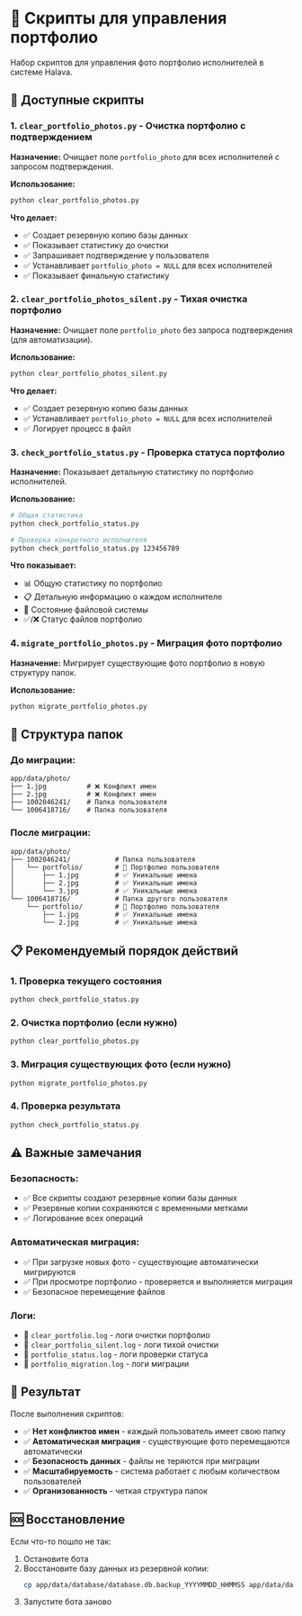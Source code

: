 # 📸 Скрипты для управления портфолио

Набор скриптов для управления фото портфолио исполнителей в системе Halava.

## 🚀 Доступные скрипты

### 1. `clear_portfolio_photos.py` - Очистка портфолио с подтверждением
**Назначение:** Очищает поле `portfolio_photo` для всех исполнителей с запросом подтверждения.

**Использование:**
```bash
python clear_portfolio_photos.py
```

**Что делает:**
- ✅ Создает резервную копию базы данных
- ✅ Показывает статистику до очистки
- ✅ Запрашивает подтверждение у пользователя
- ✅ Устанавливает `portfolio_photo = NULL` для всех исполнителей
- ✅ Показывает финальную статистику

### 2. `clear_portfolio_photos_silent.py` - Тихая очистка портфолио
**Назначение:** Очищает поле `portfolio_photo` без запроса подтверждения (для автоматизации).

**Использование:**
```bash
python clear_portfolio_photos_silent.py
```

**Что делает:**
- ✅ Создает резервную копию базы данных
- ✅ Устанавливает `portfolio_photo = NULL` для всех исполнителей
- ✅ Логирует процесс в файл

### 3. `check_portfolio_status.py` - Проверка статуса портфолио
**Назначение:** Показывает детальную статистику по портфолио исполнителей.

**Использование:**
```bash
# Общая статистика
python check_portfolio_status.py

# Проверка конкретного исполнителя
python check_portfolio_status.py 123456789
```

**Что показывает:**
- 📊 Общую статистику по портфолио
- 📋 Детальную информацию о каждом исполнителе
- 📁 Состояние файловой системы
- ✅/❌ Статус файлов портфолио

### 4. `migrate_portfolio_photos.py` - Миграция фото портфолио
**Назначение:** Мигрирует существующие фото портфолио в новую структуру папок.

**Использование:**
```bash
python migrate_portfolio_photos.py
```

## 🔧 Структура папок

### До миграции:
```
app/data/photo/
├── 1.jpg          # ❌ Конфликт имен
├── 2.jpg          # ❌ Конфликт имен
├── 1002046241/    # Папка пользователя
└── 1006418716/    # Папка пользователя
```

### После миграции:
```
app/data/photo/
├── 1002046241/           # Папка пользователя
│   └── portfolio/        # 📁 Портфолио пользователя
│       ├── 1.jpg         # ✅ Уникальные имена
│       ├── 2.jpg         # ✅ Уникальные имена
│       └── 3.jpg         # ✅ Уникальные имена
└── 1006418716/           # Папка другого пользователя
    └── portfolio/        # 📁 Портфолио пользователя
        ├── 1.jpg         # ✅ Уникальные имена
        └── 2.jpg         # ✅ Уникальные имена
```

## 📋 Рекомендуемый порядок действий

### 1. Проверка текущего состояния
```bash
python check_portfolio_status.py
```

### 2. Очистка портфолио (если нужно)
```bash
python clear_portfolio_photos.py
```

### 3. Миграция существующих фото (если нужно)
```bash
python migrate_portfolio_photos.py
```

### 4. Проверка результата
```bash
python check_portfolio_status.py
```

## ⚠️ Важные замечания

### Безопасность:
- ✅ Все скрипты создают резервные копии базы данных
- ✅ Резервные копии сохраняются с временными метками
- ✅ Логирование всех операций

### Автоматическая миграция:
- ✅ При загрузке новых фото - существующие автоматически мигрируются
- ✅ При просмотре портфолио - проверяется и выполняется миграция
- ✅ Безопасное перемещение файлов

### Логи:
- 📝 `clear_portfolio.log` - логи очистки портфолио
- 📝 `clear_portfolio_silent.log` - логи тихой очистки
- 📝 `portfolio_status.log` - логи проверки статуса
- 📝 `portfolio_migration.log` - логи миграции

## 🎯 Результат

После выполнения скриптов:
- ✅ **Нет конфликтов имен** - каждый пользователь имеет свою папку
- ✅ **Автоматическая миграция** - существующие фото перемещаются автоматически
- ✅ **Безопасность данных** - файлы не теряются при миграции
- ✅ **Масштабируемость** - система работает с любым количеством пользователей
- ✅ **Организованность** - четкая структура папок

## 🆘 Восстановление

Если что-то пошло не так:
1. Остановите бота
2. Восстановите базу данных из резервной копии:
   ```bash
   cp app/data/database/database.db.backup_YYYYMMDD_HHMMSS app/data/database/database.db
   ```
3. Запустите бота заново
